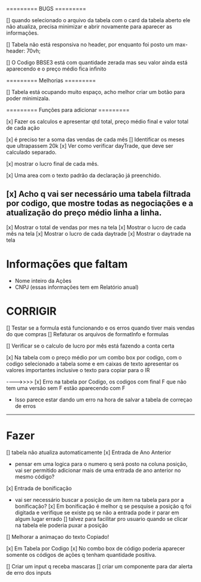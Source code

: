 
========= BUGS =========

[] quando selecionado o arquivo da tabela com o card da tabela aberto ele não atualiza, precisa minimizar e abrir novamente para aparecer as informações.

[] Tabela não está responsiva no header, por enquanto foi posto um max-header: 70vh; 

[] O Codigo BBSE3 está com quantidade zerada mas seu valor ainda está aparecendo e o preço médio fica infinito

========= Melhorias =========

[] Tabela está ocupando muito espaço, acho melhor criar um botão para poder minimizala.


========= Funções para adicionar =========

[x] Fazer os calculos e apresentar qtd total, preço médio final e valor total de cada ação

[x] é preciso ter a soma das vendas de cada mês
  [] Identificar os meses que ultrapassem 20k
  [x] Ver como verificar dayTrade, que deve ser calculado separado.

[x] mostrar o lucro final de cada mês.

[x] Uma area com o texto padrão da declaração já preenchido.

[x] Acho q vai ser necessário uma tabela filtrada por codigo, que mostre todas as negociações e a atualização do preço médio linha a linha.
----------------------------------------------------
[x] Mostrar o total de vendas por mes na tela
[x] Mostrar o lucro de cada mês na tela
[x] Mostrar o lucro de cada daytrade
[x] Mostrar o daytrade na tela


# Informações que faltam
  - Nome inteiro da Ações
  - CNPJ 
  (essas informações tem em Relatório anual)

# CORRIGIR

[] Testar se a formula está funcionando e os erros quando tiver mais vendas do que compras
[] Refaturar os arquivos de formatInfo e formulas

[] Verificar se o calculo de lucro por mês está fazendo a conta certa

[x] Na tabela com o preço médio por um combo box por codigo, com o codigo selecionado a tabela some e em caixas de texto apresentar os valores importantes inclusive o texto para copiar para o IR


---->>>> [x] Erro na tabela por Codigo, os codigos com final F que não tem uma versão sem F estão aparecendo com F
  - Isso parece estar dando um erro na hora de salvar a tabela de correçao de erros

----------------------------------------
# Fazer

[] tabela não atualiza automaticamente
[x] Entrada de Ano Anterior
  - pensar em uma logica para o numero q será posto na coluna posição, vai ser permitido adicionar mais de uma entrada de ano anterior no mesmo código?
  
[x] Entrada de bonificação 
  - vai ser necessário buscar a posição de um item na tabela para por a bonificação?
  [x] Em bonificação é melhor q se pesquise a posição q foi digitada e verifique se existe pq se não a entrada pode ir parar em algum lugar errado
  [] talvez para facilitar pro usuario quando se clicar na tabela ele poderia puxar a posição

  [] Melhorar a animaçao do texto Copiado!

  [x] Em Tabela por Codigo
    [x] No combo box de código poderia aparecer somente os códigos de ações q tenham quantidade positiva.
    

  [] Criar um input q receba mascaras
  [] criar um componente para dar alerta de erro dos inputs